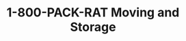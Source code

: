 ---
title: "1-800-PACK-RAT Moving and Storage"
url: /garner/1-800-pack-rat-moving-and-storage/
shop: Mieten
---